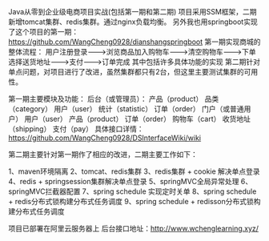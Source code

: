 Java从零到企业级电商项目实战(包括第一期和第二期)
项目采用SSM框架，二期新增tomcat集群、redis集群。通过nginx负载均衡。
另外我也用springboot实现了这个项目的第一期：https://github.com/WangCheng0928/dianshangspringboot
第一期实现商城的整体流程：
	用户注册登录--->浏览商品加入购物车--->清空购物车--->下单选择送货地址--->支付--->订单完成
	其中包括许多具体功能的实现
第二期针对单点问题，对项目进行了改进，虽然集群都只有2台，但这里主要测试集群的可用性。

第一期主要模块及功能：
	后台（或管理员）：
		产品（product）
		品类（category）
		用户（user）
		统计（statistic）
		订单（order）
	门户（或普通用户）
		用户（user）
		产品（product）
		订单（order）
		购物车（cart）
		收货地址（shipping）
		支付（pay）
具体接口详情：https://github.com/WangCheng0928/DSInterfaceWiki/wiki

第二期主要针对第一期作了相应的改进，二期主要工作如下：

1、maven环境隔离
2、tomcat、redis集群
3、redis集群 + cookie 解决单点登录
4、redis + springsession集群解决单点登录
5、springMVC全局异常处理
6、springMVC拦截器配置
7、spring schedule 实现定时关单
8、spring schedule + redis分布式锁构建分布式任务调度
9、spring schedule + redisson分布式锁构建分布式任务调度

项目已部署在阿里云服务器上
后台接口地址：http://www.wchenglearning.xyz/
